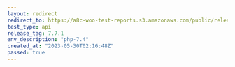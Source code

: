 ```yaml
---
layout: redirect
redirect_to: https://a8c-woo-test-reports.s3.amazonaws.com/public/release/7.7.1/php-7.4/api/index.html
test_type: api
release_tag: 7.7.1
env_description: "php-7.4"
created_at: "2023-05-30T02:16:48Z"
passed: true
---
```

